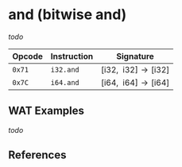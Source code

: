 
# and (bitwise and)

_todo_



| Opcode | Instruction | Signature |
|--------|-------------|-----------|
| `0x71` | `i32.and`   | $[ \mathsf{i32},\enspace \mathsf{i32} ] \to [ \mathsf{i32} ]$ |
| `0x7C` | `i64.and`   | $[ \mathsf{i64},\enspace \mathsf{i64} ] \to [ \mathsf{i64} ]$ |



## WAT Examples

_todo_


## References

[^§2.4.1]: _WebAssembly Core Specification: Numeric Instructions_ - <https://webassembly.github.io/spec/core/bikeshed/#numeric-instructions%E2%91%A0>
[^§4.3.2.11]: _WebAssembly Core Specification, Execution, Numerics, Integer Operations, iandn_ - <https://webassembly.github.io/spec/core/bikeshed/#-hrefop-iandmathrmiand_n-i_1-i_2>
